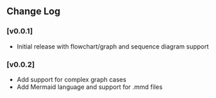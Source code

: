 ## Change Log

### [v0.0.1]
- Initial release with flowchart/graph and sequence diagram support

### [v0.0.2]
- Add support for complex graph cases
- Add Mermaid language and support for .mmd files